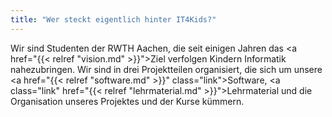 ```yaml
---
title: "Wer steckt eigentlich hinter IT4Kids?"
---
```


Wir sind Studenten der RWTH Aachen, die seit einigen Jahren das <a href="{{< relref "vision.md" >}}">Ziel</a> verfolgen Kindern Informatik nahezubringen. Wir sind in drei Projektteilen organisiert, die sich um unsere <a href="{{< relref "software.md" >}}" class="link">Software</a>, <a class="link" href="{{< relref "lehrmaterial.md" >}}">Lehrmaterial</a> und die Organisation unseres Projektes und der Kurse kümmern.
